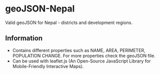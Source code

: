 geoJSON-Nepal
=============

Valid geoJSON for Nepal - districts and development regions.

## Information

* Contains different properties such as NAME, AREA, PERIMETER, POPULATION CHANGE. For more properties check the geoJSON file. 
* Can be used with leaflet.js (An Open-Source JavaScript Library for Mobile-Friendly Interactive Maps).
